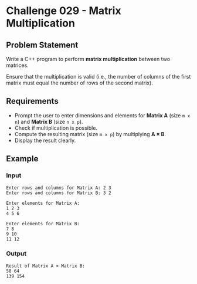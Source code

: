 # Challenge 029 - Matrix Multiplication

## Problem Statement

Write a C++ program to perform **matrix multiplication** between two matrices.

Ensure that the multiplication is valid (i.e., the number of columns of the first matrix must equal the number of rows of the second matrix).

## Requirements

- Prompt the user to enter dimensions and elements for **Matrix A** (size `m x n`) and **Matrix B** (size `n x p`).
- Check if multiplication is possible.
- Compute the resulting matrix (size `m x p`) by multiplying **A × B**.
- Display the result clearly.

## Example

### Input
```
Enter rows and columns for Matrix A: 2 3  
Enter rows and columns for Matrix B: 3 2  

Enter elements for Matrix A:
1 2 3
4 5 6

Enter elements for Matrix B:
7 8
9 10
11 12
```
### Output
```
Result of Matrix A × Matrix B:
58 64
139 154
```